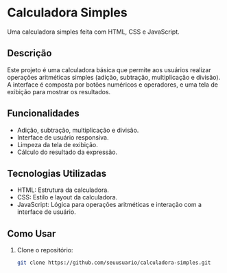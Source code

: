 # Calculadora Simples

Uma calculadora simples feita com HTML, CSS e JavaScript.

## Descrição

Este projeto é uma calculadora básica que permite aos usuários realizar operações aritméticas simples (adição, subtração, multiplicação e divisão). A interface é composta por botões numéricos e operadores, e uma tela de exibição para mostrar os resultados.

## Funcionalidades

- Adição, subtração, multiplicação e divisão.
- Interface de usuário responsiva.
- Limpeza da tela de exibição.
- Cálculo do resultado da expressão.

## Tecnologias Utilizadas

- HTML: Estrutura da calculadora.
- CSS: Estilo e layout da calculadora.
- JavaScript: Lógica para operações aritméticas e interação com a interface de usuário.

## Como Usar

1. Clone o repositório:
   ```bash
   git clone https://github.com/seuusuario/calculadora-simples.git
